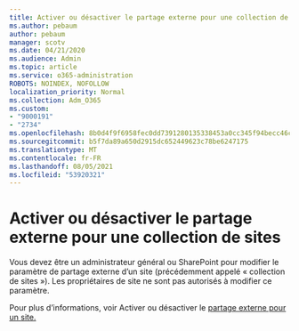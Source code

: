 ```yaml
---
title: Activer ou désactiver le partage externe pour une collection de sites
ms.author: pebaum
author: pebaum
manager: scotv
ms.date: 04/21/2020
ms.audience: Admin
ms.topic: article
ms.service: o365-administration
ROBOTS: NOINDEX, NOFOLLOW
localization_priority: Normal
ms.collection: Adm_O365
ms.custom:
- "9000191"
- "2734"
ms.openlocfilehash: 8b0d4f9f6958fec0dd7391280135338453a0cc345f94becc46ca7fae89cfd86f
ms.sourcegitcommit: b5f7da89a650d2915dc652449623c78be6247175
ms.translationtype: MT
ms.contentlocale: fr-FR
ms.lasthandoff: 08/05/2021
ms.locfileid: "53920321"
---
```

# <a name="turn-external-sharing-on-or-off-for-a-site"></a>Activer ou désactiver le partage externe pour une collection de sites

Vous devez être un administrateur général ou SharePoint pour modifier le paramètre de partage externe d’un site (précédemment appelé « collection de sites »). Les propriétaires de site ne sont pas autorisés à modifier ce paramètre. 

Pour plus d’informations, voir Activer ou désactiver le [partage externe pour un site.](https://docs.microsoft.com/sharepoint/change-external-sharing-site)
